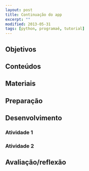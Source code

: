 ```yaml
---
layout: post
title: Continuação do app
excerpt: ""
modified: 2013-05-31
tags: [python, programaê, tutorial]
---
```



## Objetivos

## Conteúdos

## Materiais

## Preparação

## Desenvolvimento

### Atividade 1

### Atividade 2

## Avaliação/reflexão
